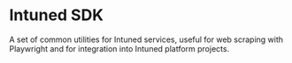 # Intuned SDK

A set of common utilities for Intuned services, useful for web scraping with Playwright and for integration into Intuned platform projects.
